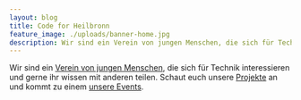 ```yaml
---
layout: blog
title: Code for Heilbronn
feature_image: ./uploads/banner-home.jpg
description: Wir sind ein Verein von jungen Menschen, die sich für Technik interessieren und gerne ihr wissen mit anderen teilen. 
---
```


Wir sind ein [Verein von jungen Menschen](verein.html), die sich für Technik interessieren
und gerne ihr wissen mit anderen teilen. Schaut euch unsere [Projekte](projects.html) an und
kommt zu einem [unsere Events](events.html).

